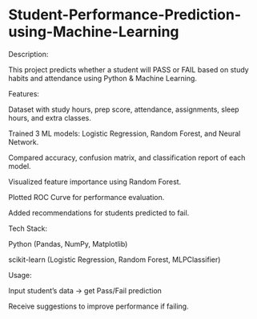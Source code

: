 # Student-Performance-Prediction-using-Machine-Learning

Description:

This project predicts whether a student will PASS or FAIL based on study habits and attendance using Python & Machine Learning.

 Features:

 Dataset with study hours, prep score, attendance, assignments, sleep hours, and extra classes.

 Trained 3 ML models: Logistic Regression, Random Forest, and Neural Network.

 Compared accuracy, confusion matrix, and classification report of each model.

 Visualized feature importance using Random Forest.

 Plotted ROC Curve for performance evaluation.

 Added recommendations for students predicted to fail.

 Tech Stack:

Python (Pandas, NumPy, Matplotlib)

scikit-learn (Logistic Regression, Random Forest, MLPClassifier)

 Usage:

Input student’s data → get Pass/Fail prediction

Receive suggestions to improve performance if failing.
